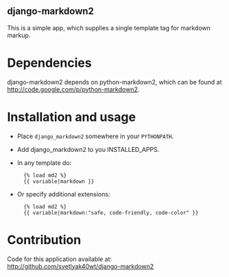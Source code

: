 <!-- markdown-extras: code-friendly -->
django-markdown2
----------------

This is a simple app, which supplies a single template tag for
markdown markup.

Dependencies
============

django-markdown2 depends on python-markdown2, which can be found
at http://code.google.com/p/python-markdown2.

Installation and usage
======================

* Place `django_markdown2` somewhere in your `PYTHONPATH`.
* Add django_markdown2 to you INSTALLED_APPS.
* In any template do:

        {% load md2 %}
        {{ variable|markdown }}

* Or specify additional extensions:

        {% load md2 %}
        {{ variable|markdown:"safe, code-friendly, code-color" }}

Contribution
============

Code for this application available at:
<http://github.com/svetlyak40wt/django-markdown2>

